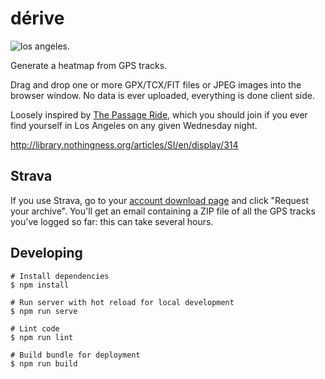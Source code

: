 # dérive

![los angeles.](http://i.imgur.com/Asf744D.jpg)

Generate a heatmap from GPS tracks.

Drag and drop one or more GPX/TCX/FIT files or JPEG images into the browser
window. No data is ever uploaded, everything is done client side.

Loosely inspired by [The Passage Ride](http://thepassageride.com), which you
should join if you ever find yourself in Los Angeles on any given Wednesday
night.

http://library.nothingness.org/articles/SI/en/display/314

## Strava

If you use Strava, go to your
[account download page](https://www.strava.com/athlete/delete_your_account)
and click "Request your archive". You'll get an email containing a ZIP
file of all the GPS tracks you've logged so far: this can take several hours.

## Developing

```
# Install dependencies
$ npm install

# Run server with hot reload for local development
$ npm run serve

# Lint code
$ npm run lint

# Build bundle for deployment
$ npm run build
```
